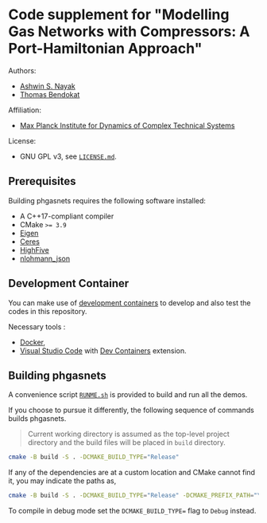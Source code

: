 # Code supplement for "Modelling Gas Networks with Compressors: A Port-Hamiltonian Approach"

Authors:
  - [Ashwin S. Nayak](https://orcid.org/0000-0002-9855-2377)
  - [Thomas Bendokat](https://orcid.org/0000-0002-0671-6291)

Affiliation:
  - [Max Planck Institute for Dynamics of Complex Technical Systems](https://www.mpi-magdeburg.mpg.de/)

License:
  - GNU GPL v3, see [`LICENSE.md`](LICENSE.md).

## Prerequisites

Building phgasnets requires the following software installed:

* A C++17-compliant compiler
* CMake `>= 3.9`
* [Eigen](https://gitlab.com/libeigen/eigen)
* [Ceres](http://ceres-solver.org/)
* [HighFive](https://bluebrain.github.io/HighFive/)
* [nlohmann_json](https://github.com/nlohmann/json)


## Development Container

You can make use of [development containers](https://containers.dev/) to develop and also test the codes in this repository.

Necessary tools :

- [Docker](https://docs.docker.com/engine/install/),
- [Visual Studio Code](https://code.visualstudio.com/) with [Dev Containers](https://marketplace.visualstudio.com/items?itemName=ms-vscode-remote.remote-containers) extension.


## Building phgasnets

A convenience script [`RUNME.sh`](RUNME.sh) is provided to build and run all the demos.

If you choose to pursue it differently, the following sequence of commands builds phgasnets.

> Current working directory is assumed as the top-level project directory and the build files will be placed in `build` directory.

```bash
cmake -B build -S . -DCMAKE_BUILD_TYPE="Release"
```

If any of the dependencies are at a custom location and CMake cannot find it, you may indicate the paths as,

```bash
cmake -B build -S . -DCMAKE_BUILD_TYPE="Release" -DCMAKE_PREFIX_PATH="\path\to\custom\library\location"
```

To compile in debug mode set the `DCMAKE_BUILD_TYPE=` flag to `Debug` instead.
